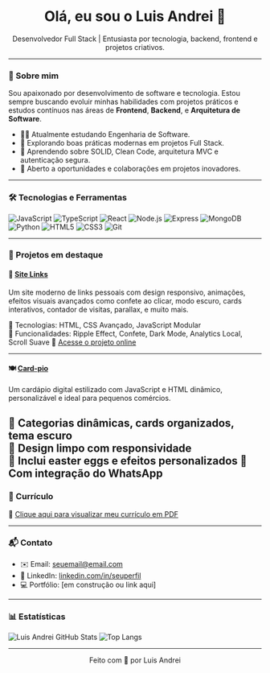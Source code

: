 <h1 align="center">Olá, eu sou o Luis Andrei 👋</h1>

<p align="center">
  Desenvolvedor Full Stack | Entusiasta por tecnologia, backend, frontend e projetos criativos.
</p>

---

### 🚀 Sobre mim

Sou apaixonado por desenvolvimento de software e tecnologia. Estou sempre buscando evoluir minhas habilidades com projetos práticos e estudos contínuos nas áreas de **Frontend**, **Backend**, e **Arquitetura de Software**.

- 👨‍💻 Atualmente estudando Engenharia de Software.
- 🌱 Explorando boas práticas modernas em projetos Full Stack.
- 🧠 Aprendendo sobre SOLID, Clean Code, arquitetura MVC e autenticação segura.
- 💼 Aberto a oportunidades e colaborações em projetos inovadores.

---

### 🛠️ Tecnologias e Ferramentas

![JavaScript](https://img.shields.io/badge/-JavaScript-F7DF1E?style=flat&logo=javascript&logoColor=black)
![TypeScript](https://img.shields.io/badge/-TypeScript-3178C6?style=flat&logo=typescript&logoColor=white)
![React](https://img.shields.io/badge/-React-61DAFB?style=flat&logo=react&logoColor=black)
![Node.js](https://img.shields.io/badge/-Node.js-339933?style=flat&logo=node.js&logoColor=white)
![Express](https://img.shields.io/badge/-Express-000000?style=flat&logo=express&logoColor=white)
![MongoDB](https://img.shields.io/badge/-MongoDB-47A248?style=flat&logo=mongodb&logoColor=white)
![Python](https://img.shields.io/badge/-Python-3776AB?style=flat&logo=python&logoColor=white)
![HTML5](https://img.shields.io/badge/-HTML5-E34F26?style=flat&logo=html5&logoColor=white)
![CSS3](https://img.shields.io/badge/-CSS3-1572B6?style=flat&logo=css3)
![Git](https://img.shields.io/badge/-Git-F05032?style=flat&logo=git&logoColor=white)

---

### 📂 Projetos em destaque

#### 🔗 [Site Links](https://github.com/Luis-Andrei/Site-Links)
Um site moderno de links pessoais com design responsivo, animações, efeitos visuais avançados como confete ao clicar, modo escuro, cards interativos, contador de visitas, parallax, e muito mais.

🔹 Tecnologias: HTML, CSS Avançado, JavaScript Modular  
🔹 Funcionalidades: Ripple Effect, Confete, Dark Mode, Analytics Local, Scroll Suave
🔹 [Acesse o projeto online](https://site-links-one.vercel.app)

---

#### 🍽️ [Card-pio](https://github.com/Luis-Andrei/Card-pio)
Um cardápio digital estilizado com JavaScript e HTML dinâmico, personalizável e ideal para pequenos comércios.

🔹 Categorias dinâmicas, cards organizados, tema escuro  
🔹 Design limpo com responsividade  
🔹 Inclui easter eggs e efeitos personalizados
🔹 Com integração do WhatsApp 
---

### 📄 Currículo

📄 [Clique aqui para visualizar meu currículo em PDF](https://github.com/Luis-Andrei/Luis-Andrei/files/XXXXX/Curriculo_LuisAndrei.pdf) <!-- substitua com o link do seu PDF no GitHub -->

---

### 📬 Contato

- ✉️ Email: seuemail@email.com  
- 💼 LinkedIn: [linkedin.com/in/seuperfil](https://linkedin.com/in/seuperfil)  
- 💻 Portfólio: [em construção ou link aqui]

---

### 📊 Estatísticas

![Luis Andrei GitHub Stats](https://github-readme-stats.vercel.app/api?username=Luis-Andrei&show_icons=true&theme=radical)
![Top Langs](https://github-readme-stats.vercel.app/api/top-langs/?username=Luis-Andrei&layout=compact&theme=radical)

---

<div align="center">
  Feito com 💙 por Luis Andrei
</div>
